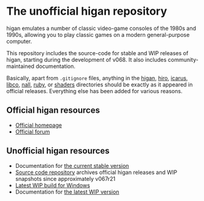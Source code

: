 The unofficial higan repository
===============================

higan emulates a number of classic video-game consoles of the 1980s and 1990s,
allowing you to play classic games on a modern general-purpose computer.

This repository includes
the source-code for
stable and WIP releases of higan,
starting during the development of v068.
It also includes community-maintained documentation.

Basically,
apart from `.gitignore` files,
anything in the
[higan](higan/),
[hiro](hiro/),
[icarus](icarus/),
[libco](libco/),
[nall](nall/),
[ruby](ruby/),
or [shaders](shaders/)
directories should be exactly as it appeared in official releases.
Everything else has been added for various reasons.

Official higan resources
------------------------

  - [Official homepage](https://byuu.org/emulation/higan/)
  - [Official forum](https://board.byuu.org/viewforum.php?f=4)

Unofficial higan resources
--------------------------

  - Documentation for
    [the current stable version][stadocs]
  - [Source code repository](https://gitlab.com/higan/higan/)
    archives official higan releases
    and WIP snapshots
    since approximately v067r21
  - [Latest WIP build for Windows][wipwin]
  - Documentation for
    [the latest WIP version][wipdocs]


[wipwin]: https://gitlab.com/higan/higan/-/jobs/artifacts/master/download?job=windows-x86_64-binaries
[stadocs]: https://higan.readthedocs.io/
[wipdocs]: https://higan.readthedocs.io/en/latest/
